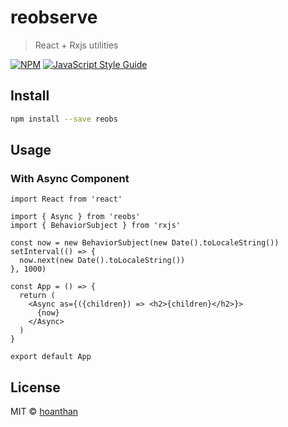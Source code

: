 # reobserve

> React + Rxjs utilities

[![NPM](https://img.shields.io/npm/v/reobserve.svg)](https://www.npmjs.com/package/reobserve) [![JavaScript Style Guide](https://img.shields.io/badge/code_style-standard-brightgreen.svg)](https://standardjs.com)

## Install

```bash
npm install --save reobs
```

## Usage

### With **Async** Component

```tsx
import React from 'react'

import { Async } from 'reobs'
import { BehaviorSubject } from 'rxjs'

const now = new BehaviorSubject(new Date().toLocaleString())
setInterval(() => {
  now.next(new Date().toLocaleString())
}, 1000)

const App = () => {
  return (
    <Async as={({children}) => <h2>{children}</h2>}>
      {now}
    </Async>
  )
}

export default App

```

## License

MIT © [hoanthan](https://github.com/hoanthan)
